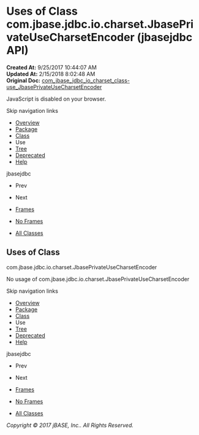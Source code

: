 # Uses of Class com.jbase.jdbc.io.charset.JbasePrivateUseCharsetEncoder (jbasejdbc   API)

**Created At:** 9/25/2017 10:44:07 AM  
**Updated At:** 2/15/2018 8:02:48 AM  
**Original Doc:** [com_jbase_jdbc_io_charset_class-use_JbasePrivateUseCharsetEncoder](https://docs.jbase.com/39234-class-use/com_jbase_jdbc_io_charset_class-use_JbasePrivateUseCharsetEncoder)  

<!--<br>    try {<br>        if (location.href.indexOf('is-external=true') == -1) {<br>            parent.document.title="Uses of Class com.jbase.jdbc.io.charset.JbasePrivateUseCharsetEncoder (jbasejdbc   API)";<br>        }<br>    }<br>    catch(err) {<br>    }<br>//-->
JavaScript is disabled on your browser.

Skip navigation links

- [Overview](../../../../../../overview-summary.html)
- [Package](/39233-charset/com_jbase_jdbc_io_charset_package-summary)
- [Class](/39233-charset/com_jbase_jdbc_io_charset_JbasePrivateUseCharsetEncoder "class in com.jbase.jdbc.io.charset")
- Use
- [Tree](/39233-charset/com_jbase_jdbc_io_charset_package-tree)
- [Deprecated](../../../../../../deprecated-list.html)
- [Help](../../../../../../help-doc.html)


jbasejdbc <br>

- Prev
- Next


- [Frames](../../../../../../index.html?com/jbase/jdbc/io/charset/class-use//39234-class-use/com_jbase_jdbc_io_charset_class-use_JbasePrivateUseCharsetEncoder)
- [No Frames](/39234-class-use/com_jbase_jdbc_io_charset_class-use_JbasePrivateUseCharsetEncoder)


- [All Classes](../../../../../../allclasses-noframe.html)


<!--<br>  allClassesLink = document.getElementById("allclasses\_navbar\_top");<br>  if(window==top) {<br>    allClassesLink.style.display = "block";<br>  }<br>  else {<br>    allClassesLink.style.display = "none";<br>  }<br>  //-->

## Uses of Class
com.jbase.jdbc.io.charset.JbasePrivateUseCharsetEncoder

No usage of com.jbase.jdbc.io.charset.JbasePrivateUseCharsetEncoder

Skip navigation links

- [Overview](../../../../../../overview-summary.html)
- [Package](/39233-charset/com_jbase_jdbc_io_charset_package-summary)
- [Class](/39233-charset/com_jbase_jdbc_io_charset_JbasePrivateUseCharsetEncoder "class in com.jbase.jdbc.io.charset")
- Use
- [Tree](/39233-charset/com_jbase_jdbc_io_charset_package-tree)
- [Deprecated](../../../../../../deprecated-list.html)
- [Help](../../../../../../help-doc.html)


jbasejdbc <br>

- Prev
- Next


- [Frames](../../../../../../index.html?com/jbase/jdbc/io/charset/class-use//39234-class-use/com_jbase_jdbc_io_charset_class-use_JbasePrivateUseCharsetEncoder)
- [No Frames](/39234-class-use/com_jbase_jdbc_io_charset_class-use_JbasePrivateUseCharsetEncoder)


- [All Classes](../../../../../../allclasses-noframe.html)


<!--<br>  allClassesLink = document.getElementById("allclasses\_navbar\_bottom");<br>  if(window==top) {<br>    allClassesLink.style.display = "block";<br>  }<br>  else {<br>    allClassesLink.style.display = "none";<br>  }<br>  //-->

*Copyright © 2017 jBASE, Inc.. All Rights Reserved.*
